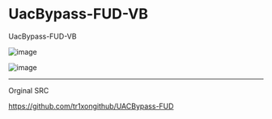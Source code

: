 # UacBypass-FUD-VB
UacBypass-FUD-VB

![image](https://user-images.githubusercontent.com/74623428/227664264-28822e92-bf11-4b9f-9153-c71432856823.png)

![image](https://user-images.githubusercontent.com/74623428/227664276-e450f739-0a6c-4683-a9ce-adf59e76284a.png)

-- --

Orginal SRC

https://github.com/tr1xongithub/UACBypass-FUD
